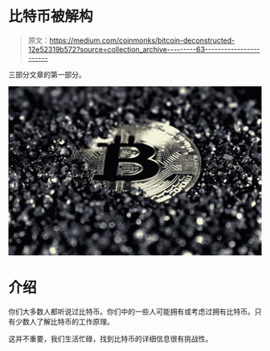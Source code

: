 # 比特币被解构

> 原文：<https://medium.com/coinmonks/bitcoin-deconstructed-12e52319b572?source=collection_archive---------63----------------------->

三部分文章的第一部分。

![](img/e6f3c6684a09e86ef1fa543621082495.png)

# 介绍

你们大多数人都听说过比特币。你们中的一些人可能拥有或考虑过拥有比特币。只有少数人了解比特币的工作原理。

这并不重要，我们生活忙碌，找到比特币的详细信息很有挑战性。